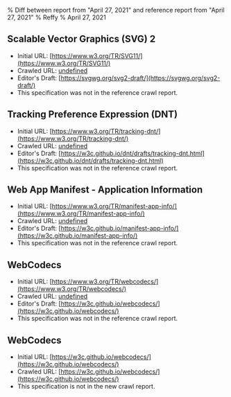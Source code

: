 % Diff between report from "April 27, 2021" and reference report from "April 27, 2021"
% Reffy
% April 27, 2021

## Scalable Vector Graphics (SVG) 2

- Initial URL: [https://www.w3.org/TR/SVG11/](https://www.w3.org/TR/SVG11/)
- Crawled URL: [undefined](undefined)
- Editor's Draft: [https://svgwg.org/svg2-draft/](https://svgwg.org/svg2-draft/)
- This specification was not in the reference crawl report.


## Tracking Preference Expression (DNT)

- Initial URL: [https://www.w3.org/TR/tracking-dnt/](https://www.w3.org/TR/tracking-dnt/)
- Crawled URL: [undefined](undefined)
- Editor's Draft: [https://w3c.github.io/dnt/drafts/tracking-dnt.html](https://w3c.github.io/dnt/drafts/tracking-dnt.html)
- This specification was not in the reference crawl report.


## Web App Manifest - Application Information

- Initial URL: [https://www.w3.org/TR/manifest-app-info/](https://www.w3.org/TR/manifest-app-info/)
- Crawled URL: [undefined](undefined)
- Editor's Draft: [https://w3c.github.io/manifest-app-info/](https://w3c.github.io/manifest-app-info/)
- This specification was not in the reference crawl report.


## WebCodecs

- Initial URL: [https://www.w3.org/TR/webcodecs/](https://www.w3.org/TR/webcodecs/)
- Crawled URL: [undefined](undefined)
- Editor's Draft: [https://w3c.github.io/webcodecs/](https://w3c.github.io/webcodecs/)
- This specification was not in the reference crawl report.


## WebCodecs

- Initial URL: [https://w3c.github.io/webcodecs/](https://w3c.github.io/webcodecs/)
- Crawled URL: [https://w3c.github.io/webcodecs/](https://w3c.github.io/webcodecs/)
- This specification is not in the new crawl report.


